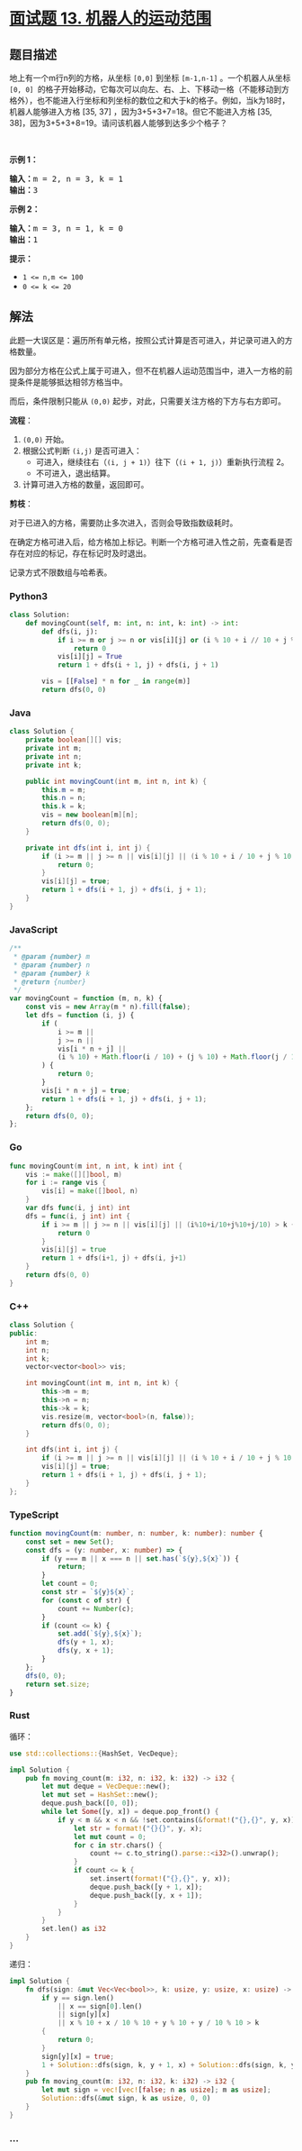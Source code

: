 # [面试题 13. 机器人的运动范围](https://leetcode-cn.com/problems/ji-qi-ren-de-yun-dong-fan-wei-lcof/)

## 题目描述

<p>地上有一个m行n列的方格，从坐标 <code>[0,0]</code> 到坐标 <code>[m-1,n-1]</code> 。一个机器人从坐标 <code>[0, 0] </code>的格子开始移动，它每次可以向左、右、上、下移动一格（不能移动到方格外），也不能进入行坐标和列坐标的数位之和大于k的格子。例如，当k为18时，机器人能够进入方格 [35, 37] ，因为3+5+3+7=18。但它不能进入方格 [35, 38]，因为3+5+3+8=19。请问该机器人能够到达多少个格子？</p>

<p>&nbsp;</p>

<p><strong>示例 1：</strong></p>

<pre><strong>输入：</strong>m = 2, n = 3, k = 1
<strong>输出：</strong>3
</pre>

<p><strong>示例 2：</strong></p>

<pre><strong>输入：</strong>m = 3, n = 1, k = 0
<strong>输出：</strong>1
</pre>

<p><strong>提示：</strong></p>

<ul>
	<li><code>1 &lt;= n,m &lt;= 100</code></li>
	<li><code>0 &lt;= k&nbsp;&lt;= 20</code></li>
</ul>

## 解法

此题一大误区是：遍历所有单元格，按照公式计算是否可进入，并记录可进入的方格数量。

因为部分方格在公式上属于可进入，但不在机器人运动范围当中，进入一方格的前提条件是能够抵达相邻方格当中。

而后，条件限制只能从 `(0,0)` 起步，对此，只需要关注方格的下方与右方即可。

**流程**：

1.  `(0,0)` 开始。
2.  根据公式判断 `(i,j)` 是否可进入：
    - 可进入，继续往右（`(i, j + 1)`）往下（`(i + 1, j)`）重新执行流程 2。
    - 不可进入，退出结算。
3.  计算可进入方格的数量，返回即可。

**剪枝**：

对于已进入的方格，需要防止多次进入，否则会导致指数级耗时。

在确定方格可进入后，给方格加上标记。判断一个方格可进入性之前，先查看是否存在对应的标记，存在标记时及时退出。

记录方式不限数组与哈希表。

<!-- tabs:start -->

### **Python3**

```python
class Solution:
    def movingCount(self, m: int, n: int, k: int) -> int:
        def dfs(i, j):
            if i >= m or j >= n or vis[i][j] or (i % 10 + i // 10 + j % 10 + j // 10) > k:
                return 0
            vis[i][j] = True
            return 1 + dfs(i + 1, j) + dfs(i, j + 1)

        vis = [[False] * n for _ in range(m)]
        return dfs(0, 0)
```

### **Java**

```java
class Solution {
    private boolean[][] vis;
    private int m;
    private int n;
    private int k;

    public int movingCount(int m, int n, int k) {
        this.m = m;
        this.n = n;
        this.k = k;
        vis = new boolean[m][n];
        return dfs(0, 0);
    }

    private int dfs(int i, int j) {
        if (i >= m || j >= n || vis[i][j] || (i % 10 + i / 10 + j % 10 + j / 10) > k) {
            return 0;
        }
        vis[i][j] = true;
        return 1 + dfs(i + 1, j) + dfs(i, j + 1);
    }
}
```

### **JavaScript**

```js
/**
 * @param {number} m
 * @param {number} n
 * @param {number} k
 * @return {number}
 */
var movingCount = function (m, n, k) {
    const vis = new Array(m * n).fill(false);
    let dfs = function (i, j) {
        if (
            i >= m ||
            j >= n ||
            vis[i * n + j] ||
            (i % 10) + Math.floor(i / 10) + (j % 10) + Math.floor(j / 10) > k
        ) {
            return 0;
        }
        vis[i * n + j] = true;
        return 1 + dfs(i + 1, j) + dfs(i, j + 1);
    };
    return dfs(0, 0);
};
```

### **Go**

```go
func movingCount(m int, n int, k int) int {
	vis := make([][]bool, m)
	for i := range vis {
		vis[i] = make([]bool, n)
	}
	var dfs func(i, j int) int
	dfs = func(i, j int) int {
		if i >= m || j >= n || vis[i][j] || (i%10+i/10+j%10+j/10) > k {
			return 0
		}
		vis[i][j] = true
		return 1 + dfs(i+1, j) + dfs(i, j+1)
	}
	return dfs(0, 0)
}
```

### **C++**

```cpp
class Solution {
public:
    int m;
    int n;
    int k;
    vector<vector<bool>> vis;

    int movingCount(int m, int n, int k) {
        this->m = m;
        this->n = n;
        this->k = k;
        vis.resize(m, vector<bool>(n, false));
        return dfs(0, 0);
    }

    int dfs(int i, int j) {
        if (i >= m || j >= n || vis[i][j] || (i % 10 + i / 10 + j % 10 + j / 10) > k) return 0;
        vis[i][j] = true;
        return 1 + dfs(i + 1, j) + dfs(i, j + 1);
    }
};
```

### **TypeScript**

```ts
function movingCount(m: number, n: number, k: number): number {
    const set = new Set();
    const dfs = (y: number, x: number) => {
        if (y === m || x === n || set.has(`${y},${x}`)) {
            return;
        }
        let count = 0;
        const str = `${y}${x}`;
        for (const c of str) {
            count += Number(c);
        }
        if (count <= k) {
            set.add(`${y},${x}`);
            dfs(y + 1, x);
            dfs(y, x + 1);
        }
    };
    dfs(0, 0);
    return set.size;
}
```

### **Rust**

循环：

```rust
use std::collections::{HashSet, VecDeque};

impl Solution {
    pub fn moving_count(m: i32, n: i32, k: i32) -> i32 {
        let mut deque = VecDeque::new();
        let mut set = HashSet::new();
        deque.push_back([0, 0]);
        while let Some([y, x]) = deque.pop_front() {
            if y < m && x < n && !set.contains(&format!("{},{}", y, x)) {
                let str = format!("{}{}", y, x);
                let mut count = 0;
                for c in str.chars() {
                    count += c.to_string().parse::<i32>().unwrap();
                }
                if count <= k {
                    set.insert(format!("{},{}", y, x));
                    deque.push_back([y + 1, x]);
                    deque.push_back([y, x + 1]);
                }
            }
        }
        set.len() as i32
    }
}
```

递归：

```rust
impl Solution {
    fn dfs(sign: &mut Vec<Vec<bool>>, k: usize, y: usize, x: usize) -> i32 {
        if y == sign.len()
            || x == sign[0].len()
            || sign[y][x]
            || x % 10 + x / 10 % 10 + y % 10 + y / 10 % 10 > k
        {
            return 0;
        }
        sign[y][x] = true;
        1 + Solution::dfs(sign, k, y + 1, x) + Solution::dfs(sign, k, y, x + 1)
    }
    pub fn moving_count(m: i32, n: i32, k: i32) -> i32 {
        let mut sign = vec![vec![false; n as usize]; m as usize];
        Solution::dfs(&mut sign, k as usize, 0, 0)
    }
}
```

### **...**

```

```

<!-- tabs:end -->
